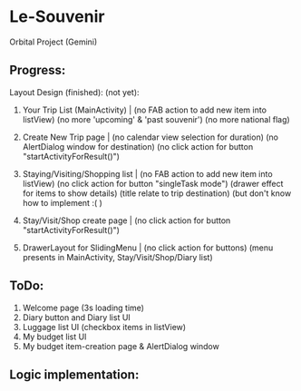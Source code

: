 # Le-Souvenir
Orbital Project (Gemini)

Progress:
---------------------------------------------------

Layout Design (finished):              (not yet):


1. Your Trip List (MainActivity)   |   (no FAB action to add new item into listView) 
                                       (no more 'upcoming' & 'past souvenir')
                                       (no more national flag)
                                       
2. Create New Trip page            |   (no calendar view selection for duration)
                                       (no AlertDialog window for destination)
                                       (no click action for button "startActivityForResult()")
                                       
3. Staying/Visiting/Shopping list  |   (no FAB action to add new item into listView)
                                       (no click action for button "singleTask mode")
                                       (drawer effect for items to show details)
                                       (title relate to trip destination)  (but don't know how to implement :( )
                                       
4. Stay/Visit/Shop create page     |   (no click action for button "startActivityForResult()")

5. DrawerLayout for SlidingMenu    |   (no click action for buttons)
                                       (menu presents in MainActivity, Stay/Visit/Shop/Diary list)




ToDo:
---------------------------------------------------

1. Welcome page (3s loading time)
2. Diary button and Diary list UI
3. Luggage list UI (checkbox items in listView)
4. My budget list UI
5. My budget item-creation page & AlertDialog window









Logic implementation:
---------------------------------------------------























